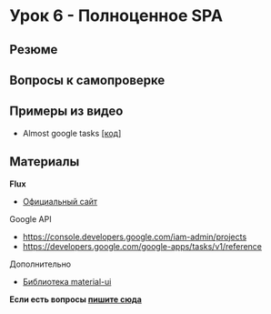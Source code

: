 # Урок 6 - Полноценное SPA

## Резюме

## Вопросы к самопроверке

## Примеры из видео

 - Almost google tasks [[код]](/06-real-world/00-tasks-app)

## Материалы

**Flux**

 - [Oфициальный сайт](https://facebook.github.io/flux/)

Google API

 - https://console.developers.google.com/iam-admin/projects
 - https://developers.google.com/google-apps/tasks/v1/reference

Дополнительно

 - [Библиотека material-ui](http://material-ui.com)


**Если есть вопросы [пишите сюда](https://github.com/krambertech/react-essential-course/issues/new)**
